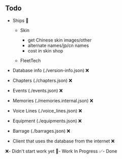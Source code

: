 ## Todo

* Ships 📝

  * Skin
    * get Chinese skin images/other
    * alternate names/jp/cn names
    * cost in skin shop 

  * FleetTech

* Database info (./version-info.json) ❌

* Chapters (./chapters.json) ❌

* Events (./events.json) ❌

* Memories (./memories.internal.json) ❌

* Voice Lines (./voice_lines.json) ❌

* Equipment (./equipments.json) ❌

* Barrage (./barrages.json) ❌

* Client that uses the database from the internet ❌



❌- Didn't start work yet
📝- Work In Progress
✅- Done
